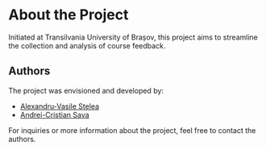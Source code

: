 # About the Project

Initiated at Transilvania University of Brașov, this project aims to streamline the collection and analysis of course feedback.

## Authors

The project was envisioned and developed by:

- [Alexandru-Vasile Stelea](https://www.linkedin.com/in/alexandrustelea)
- [Andrei-Cristian Sava](https://www.linkedin.com/in/cristianandreisava)

For inquiries or more information about the project, feel free to contact the authors.
